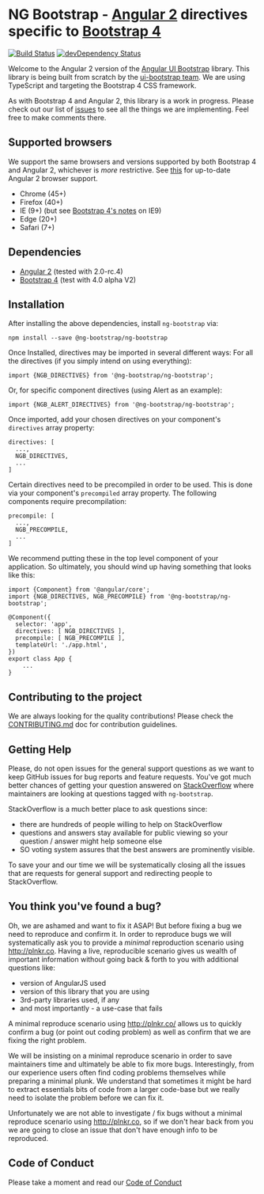 # NG Bootstrap - [Angular 2](http://angular.io/) directives specific to [Bootstrap 4](http://v4-alpha.getbootstrap.com/)

[![Build Status](https://travis-ci.org/ng-bootstrap/core.svg?branch=master)](https://travis-ci.org/ng-bootstrap/core)
[![devDependency Status](https://david-dm.org/ng-bootstrap/core/dev-status.svg?branch=master)](https://david-dm.org/ng-bootstrap/core#info=devDependencies)

Welcome to the Angular 2 version of the [Angular UI Bootstrap](https://github.com/angular-ui/bootstrap) library.
This library is being built from scratch by the [ui-bootstrap team](https://github.com/angular-ui/bootstrap).
We are using TypeScript and targeting the Bootstrap 4 CSS framework. 

As with Bootstrap 4 and Angular 2, this library is a work in progress. Please check out our list of
[issues](https://github.com/ng-bootstrap/core/issues) to see all the things we are implementing.
Feel free to make comments there.

## Supported browsers

We support the same browsers and versions supported by both Bootstrap 4 and Angular 2, whichever is _more_ restrictive.
See [this](https://github.com/angular/angular/blob/master/README.md) for up-to-date Angular 2 browser support.

* Chrome (45+)
* Firefox (40+)
* IE (9+) (but see [Bootstrap 4's notes](http://v4-alpha.getbootstrap.com/getting-started/browsers-devices/#internet-explorer-9) on IE9)
* Edge (20+)
* Safari (7+)

## Dependencies
* [Angular 2](https://angular.io) (tested with 2.0-rc.4)
* [Bootstrap 4](https://v4-alpha.getbootstrap.com) (test with 4.0 alpha V2)

## Installation
After installing the above dependencies, install `ng-bootstrap` via:
```
npm install --save @ng-bootstrap/ng-bootstrap
```
Once Installed, directives may be imported in several different ways:
For all the directives (if you simply intend on using everything):
```
import {NGB_DIRECTIVES} from '@ng-bootstrap/ng-bootstrap';
```
Or, for specific component directives (using Alert as an example):
```
import {NGB_ALERT_DIRECTIVES} from '@ng-bootstrap/ng-bootstrap';
```
Once imported, add your chosen directives on your component's `directives` array property:
```
directives: [
  ...,
  NGB_DIRECTIVES,
  ...
]
```
Certain directives need to be precompiled in order to be used. This is done via your component's `precompiled` array
property. The following components require precompilation:
```
precompile: [
  ...,
  NGB_PRECOMPILE,
  ...
]
```
We recommend putting these in the top level component of your application. So ultimately, you
should wind up having something that looks like this:
```
import {Component} from '@angular/core';
import {NGB_DIRECTIVES, NGB_PRECOMPILE} from '@ng-bootstrap/ng-bootstrap';

@Component({
  selector: 'app',
  directives: [ NGB_DIRECTIVES ],
  precompile: [ NGB_PRECOMPILE ],
  templateUrl: './app.html',
})
export class App {
    ...
}
```
## Contributing to the project

We are always looking for the quality contributions! Please check the [CONTRIBUTING.md](CONTRIBUTING.md) doc for contribution guidelines.

## Getting Help

Please, do not open issues for the general support questions as we want to keep GitHub issues for bug reports and feature requests. You've got much better chances of getting your question answered on [StackOverflow](http://stackoverflow.com/questions/tagged/ng-bootstrap) where maintainers are looking at questions tagged with `ng-bootstrap`.

StackOverflow is a much better place to ask questions since:
* there are hundreds of people willing to help on StackOverflow
* questions and answers stay available for public viewing so your question / answer might help someone else
* SO voting system assures that the best answers are prominently visible.

To save your and our time we will be systematically closing all the issues that are requests for general support and redirecting people to StackOverflow.

## You think you've found a bug?

Oh, we are ashamed and want to fix it ASAP! But before fixing a bug we need to reproduce and confirm it. In order to reproduce bugs we will systematically ask you to provide a _minimal_ reproduction scenario using http://plnkr.co. Having a live, reproducible scenario gives us wealth of important information without going back & forth to you with additional questions like:
* version of AngularJS used
* version of this library that you are using
* 3rd-party libraries used, if any
* and most importantly - a use-case that fails

A minimal reproduce scenario using http://plnkr.co/ allows us to quickly confirm a bug (or point out coding problem) as well as confirm that we are fixing the right problem.

We will be insisting on a minimal reproduce scenario in order to save maintainers time and ultimately be able to fix more bugs. Interestingly, from our experience users often find coding problems themselves while preparing a minimal plunk. We understand that sometimes it might be hard to extract essentials bits of code from a larger code-base but we really need to isolate the problem before we can fix it.

Unfortunately we are not able to investigate / fix bugs without a minimal reproduce scenario using http://plnkr.co, so if we don't hear back from you we are going to close an issue that don't have enough info to be reproduced.

## Code of Conduct

Please take a moment and read our [Code of Conduct](CODE_OF_CONDUCT.md)
